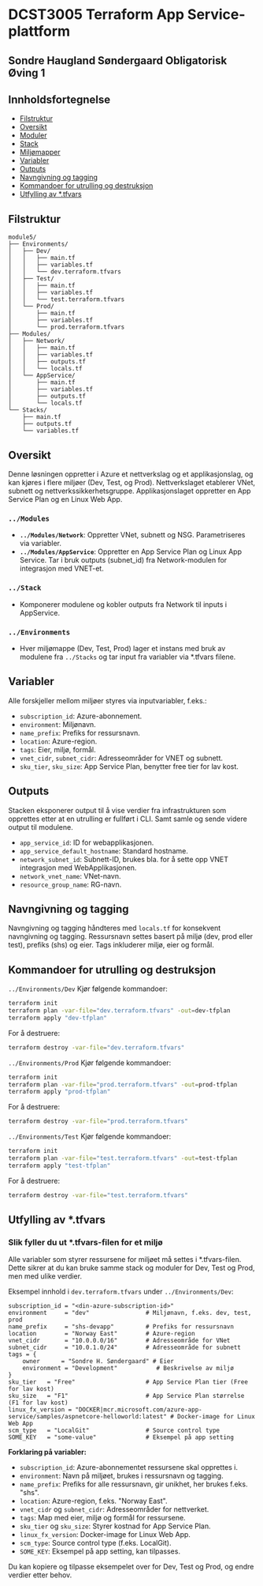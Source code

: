 
# DCST3005 Terraform App Service-plattform
## Sondre Haugland Søndergaard Obligatorisk Øving 1

## Innholdsfortegnelse

- [Filstruktur](#filstruktur)
- [Oversikt](#oversikt)
- [Moduler](#modules)
- [Stack](#stack)
- [Miljømapper](#environments)
- [Variabler](#variabler)
- [Outputs](#outputs)
- [Navngivning og tagging](#navngivning-og-tagging)
- [Kommandoer for utrulling og destruksjon](#kommandoer-for-utrulling-og-destruksjon)
- [Utfylling av *.tfvars](#utfylling-av-tfvars)


## Filstruktur

```
module5/
├── Environments/
│   ├── Dev/
│   │   ├── main.tf
│   │   ├── variables.tf
│   │   └── dev.terraform.tfvars
│   ├── Test/
│   │   ├── main.tf
│   │   ├── variables.tf
│   │   └── test.terraform.tfvars
│   └── Prod/
│       ├── main.tf
│       ├── variables.tf
│       └── prod.terraform.tfvars
├── Modules/
│   ├── Network/
│   │   ├── main.tf
│   │   ├── variables.tf
│   │   ├── outputs.tf
│   │   └── locals.tf
│   └── AppService/
│       ├── main.tf
│       ├── variables.tf
│       ├── outputs.tf
│       └── locals.tf
└── Stacks/
    ├── main.tf
    ├── outputs.tf
    └── variables.tf
```

## Oversikt

Denne løsningen oppretter i Azure et nettverkslag og et applikasjonslag, og kan kjøres i flere miljøer (Dev, Test, og Prod). Nettverkslaget etablerer VNet, subnett og nettverkssikkerhetsgruppe. Applikasjonslaget oppretter en App Service Plan og en Linux Web App.

### `../Modules`
- **`../Modules/Network`**: Oppretter VNet, subnett og NSG. Parametriseres via variabler.
- **`../Modules/AppService`**: Oppretter en App Service Plan og Linux App Service. Tar i bruk outputs (subnet_id) fra Network-modulen for integrasjon med VNET-et.

### `../Stack`
- Komponerer modulene og kobler outputs fra Network til inputs i AppService.

### `../Environments`
- Hver miljømappe (Dev, Test, Prod) lager et instans med bruk av modulene fra `../Stacks` og tar input fra variabler via *.tfvars filene.

## Variabler
Alle forskjeller mellom miljøer styres via inputvariabler, f.eks.:
- `subscription_id`: Azure-abonnement.
- `environment`: Miljønavn.
- `name_prefix`: Prefiks for ressursnavn.
- `location`: Azure-region.
- `tags`: Eier, miljø, formål.
- `vnet_cidr`, `subnet_cidr`: Adresseområder for VNET og subnett.
- `sku_tier`, `sku_size`: App Service Plan, benytter free tier for lav kost.

## Outputs
Stacken eksponerer output til å vise verdier fra infrastrukturen som opprettes etter at en utrulling er fullført i CLI. Samt samle og sende videre output til modulene.
- `app_service_id`: ID for webapplikasjonen.
- `app_service_default_hostname`: Standard hostname.
- `network_subnet_id`: Subnett-ID, brukes bla. for å sette opp VNET integrasjon med WebApplikasjonen.
- `network_vnet_name`: VNet-navn.
- `resource_group_name`: RG-navn.


## Navngivning og tagging
Navngivning og tagging håndteres med `locals.tf` for konsekvent navngivning og tagging. Ressursnavn settes basert på miljø (dev, prod eller test), prefiks (shs) og eier. Tags inkluderer miljø, eier og formål.

## Kommandoer for utrulling og destruksjon

`../Environments/Dev`
Kjør følgende kommandoer: 

```sh
terraform init
terraform plan -var-file="dev.terraform.tfvars" -out=dev-tfplan
terraform apply "dev-tfplan"
```

For å destruere:
```sh
terraform destroy -var-file="dev.terraform.tfvars"
```

`../Environments/Prod`
Kjør følgende kommandoer: 

```sh
terraform init
terraform plan -var-file="prod.terraform.tfvars" -out=prod-tfplan
terraform apply "prod-tfplan"
```

For å destruere:
```sh
terraform destroy -var-file="prod.terraform.tfvars"
```


`../Environments/Test`
Kjør følgende kommandoer: 

```sh
terraform init
terraform plan -var-file="test.terraform.tfvars" -out=test-tfplan
terraform apply "test-tfplan"
```

For å destruere:
```sh
terraform destroy -var-file="test.terraform.tfvars"
```




## Utfylling av *.tfvars

### Slik fyller du ut *.tfvars-filen for et miljø

Alle variabler som styrer ressursene for miljøet må settes i *.tfvars-filen. Dette sikrer at du kan bruke samme stack og moduler for Dev, Test og Prod, men med ulike verdier.

Eksempel innhold i `dev.terraform.tfvars` under `../Environments/Dev`:

```hcl
subscription_id = "<din-azure-subscription-id>"
environment     = "dev"                # Miljønavn, f.eks. dev, test, prod
name_prefix     = "shs-devapp"         # Prefiks for ressursnavn
location        = "Norway East"        # Azure-region
vnet_cidr       = "10.0.0.0/16"        # Adresseområde for VNet
subnet_cidr     = "10.0.1.0/24"        # Adresseområde for subnett
tags = {
    owner      = "Sondre H. Søndergaard" # Eier
    environment = "Development"           # Beskrivelse av miljø
}
sku_tier   = "Free"                    # App Service Plan tier (Free for lav kost)
sku_size   = "F1"                      # App Service Plan størrelse (F1 for lav kost)
linux_fx_version = "DOCKER|mcr.microsoft.com/azure-app-service/samples/aspnetcore-helloworld:latest" # Docker-image for Linux Web App
scm_type   = "LocalGit"                # Source control type
SOME_KEY   = "some-value"              # Eksempel på app setting
```

**Forklaring på variabler:**
- `subscription_id`: Azure-abonnementet ressursene skal opprettes i.
- `environment`: Navn på miljøet, brukes i ressursnavn og tagging.
- `name_prefix`: Prefiks for alle ressursnavn, gir unikhet, her brukes f.eks. "shs".
- `location`: Azure-region, f.eks. "Norway East".
- `vnet_cidr` og `subnet_cidr`: Adresseområder for nettverket.
- `tags`: Map med eier, miljø og formål for ressursene.
- `sku_tier` og `sku_size`: Styrer kostnad for App Service Plan.
- `linux_fx_version`: Docker-image for Linux Web App.
- `scm_type`: Source control type (f.eks. LocalGit).
- `SOME_KEY`: Eksempel på app setting, kan tilpasses.


Du kan kopiere og tilpasse eksempelet over for Dev, Test og Prod, og endre verdier etter behov.



